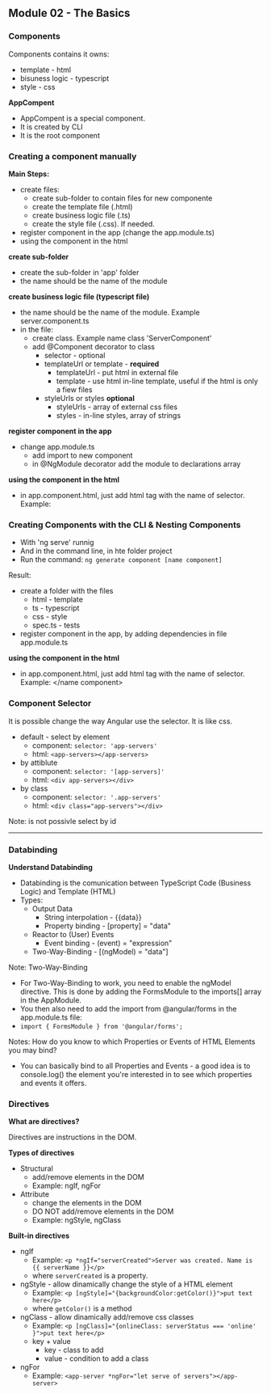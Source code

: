 ## Module 02 - The Basics

### Components

Components contains it owns:
- template - html
- bisuness logic - typescript
- style - css

**AppCompent**
- AppCompent is a special component.
- It is created by CLI
- It is the root component

### Creating a component manually

**Main Steps:**
- create files:
	- create sub-folder to contain files for new componente
	- create the template file (.html)
	- create business logic file (.ts)
	- create the style file (.css). If needed.
- register component in the app (change the app.module.ts)
- using the component in the html

**create sub-folder**
- create the sub-folder in 'app' folder
- the name should be the name of the module

**create business logic file (typescript file)**
- the name should be the name of the module. Example server.component.ts
- in the file:
	- create class. Example name class 'ServerComponent'
	- add @Component decorator to  class
		- selector - optional
		- templateUrl or  template	- __required__
			- templateUrl - put html in external file
			- template - use html in-line template, useful if the html is only a fiew files
		- styleUrls or styles __optional__
			- styleUrls - array of external css files
			- styles - in-line styles, array of strings

**register component in the app**
- change app.module.ts
	- add import to new component
	- in @NgModule decorator add the module to declarations array
	
**using the component in the html**
- in app.component.html, just add html tag with the name of selector. Example: <app-server></app-server>

### Creating Components with the CLI & Nesting Components
- With 'ng serve' runnig
- And in the command line, in hte folder project
- Run the command: `ng generate component [name component]`

Result:
- create a folder with the files
	- html - template
	- ts - typescript
	- css - style
	- spec.ts - tests
- register component in the app, by adding dependencies in file app.module.ts

**using the component in the html**
- in app.component.html, just add html tag with the name of selector. Example: <name component></name component>

### Component Selector

It is possible change the way Angular use the selector. It is like css.
- default - select by element
	- component: `selector: 'app-servers'`
	- html: `<app-servers></app-servers>`
- by attiblute
	- component: `selector: '[app-servers]'`
	- html: `<div app-servers></div>`
- by class
	- component: `selector: '.app-servers'`
	- html: `<div class="app-servers"></div>`
	
Note: is not possivle select by id

----

### Databinding

**Understand Databinding**
- Databinding is the comunication between TypeScript Code (Business Logic) and Template (HTML)
- Types:
	- Output Data
		- String interpolation - {{data}}
		- Property binding - [property] = "data"
	- Reactor to (User) Events
		- Event binding - (event) = "expression"
	- Two-Way-Binding - [(ngModel) = "data"]
	
Note: Two-Way-Binding
- For Two-Way-Binding to work, you need to enable the ngModel  directive. This is done by adding the FormsModule  to the imports[]  array in the AppModule.
- You then also need to add the import from @angular/forms  in the app.module.ts file:
- `import { FormsModule } from '@angular/forms';`

Notes: How do you know to which Properties or Events of HTML Elements you may bind? 
- You can basically bind to all Properties and Events - a good idea is to console.log()  the element you're interested in to see which properties and events it offers.

### Directives

**What are directives?**

Directives are instructions in the DOM.

**Types of directives**
- Structural
	- add/remove elements in the DOM
	- Example: ngIf, ngFor
- Attribute
	- change the elements in the DOM
	- DO NOT add/remove elements in the DOM
	- Example: ngStyle, ngClass

**Built-in directives**
- ngIf
	- Example: `<p *ngIf="serverCreated">Server was created. Name is {{ serverName }}</p>`
	- where `serverCreated` is a property.
- ngStyle - allow dinamically change the style of a HTML element
	- Example: `<p [ngStyle]="{backgroundColor:getColor()}">put text here</p>`
	- where `getColor()` is a method
- ngClass - allow dinamically add/remove css classes
	- Example: `<p [ngClass]="{onlineClass: serverStatus === 'online' }">put text here</p>`
	- key + value
		- key - class to add
		- value - condition to add a class
- ngFor
	- Example: `<app-server *ngFor="let serve of servers"></app-server>`